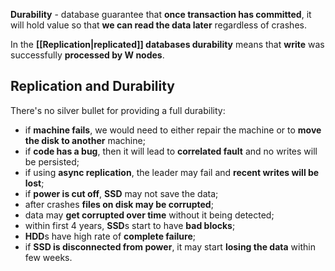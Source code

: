 **Durability** - database guarantee that **once transaction has committed**, it will hold value so that **we can read the data later** regardless of crashes.

In the **[[Replication|replicated]] databases durability** means that **write** was successfully **processed by W nodes**.

## Replication and Durability

There's no silver bullet for providing a full durability:
- if **machine fails**, we would need to either repair the machine or to **move the disk to another** machine;
- if **code has a bug**, then it will lead to **correlated fault** and no writes will be persisted;
- if using **async replication**, the leader may fail and **recent writes will be lost**;
- if **power is cut off**, **SSD** may not save the data;
- after crashes **files on disk may be corrupted**;
- data may **get corrupted over time** without it being detected;
- within first 4 years, **SSD**s start to have **bad blocks**;
- **HDD**s have high rate of **complete failure**;
- if **SSD is disconnected from power**, it may start **losing the data** within few weeks.
